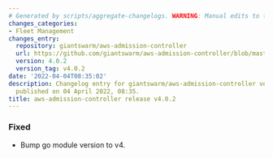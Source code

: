 ```yaml
---
# Generated by scripts/aggregate-changelogs. WARNING: Manual edits to this files will be overwritten.
changes_categories:
- Fleet Management
changes_entry:
  repository: giantswarm/aws-admission-controller
  url: https://github.com/giantswarm/aws-admission-controller/blob/master/CHANGELOG.md#402---2022-04-04
  version: 4.0.2
  version_tag: v4.0.2
date: '2022-04-04T08:35:02'
description: Changelog entry for giantswarm/aws-admission-controller version 4.0.2,
  published on 04 April 2022, 08:35.
title: aws-admission-controller release v4.0.2
---
```


### Fixed
- Bump go module version to v4.
